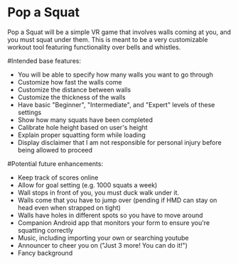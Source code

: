# Pop a Squat
Pop a Squat will be a simple VR game that involves walls coming at you, and you must squat under them. This is meant to be a very customizable workout tool featuring functionality over bells and whistles.

#Intended base features:
  - You will be able to specify how many walls you want to go through
  - Customize how fast the walls come
  - Customize the distance between walls
  - Customize the thickness of the walls
  - Have basic "Beginner", "Intermediate", and "Expert" levels of these settings
  - Show how many squats have been completed
  - Calibrate hole height based on user's height
  - Explain proper squatting form while loading
  - Display disclaimer that I am not responsible for personal injury before being allowed to proceed

#Potential future enhancements:
  - Keep track of scores online
  - Allow for goal setting (e.g. 1000 squats a week)
  - Wall stops in front of you, you must duck walk under it.
  - Walls come that you have to jump over (pending if HMD can stay on head even when strapped on tight)
  - Walls have holes in different spots so you have to move around
  - Companion Android app that monitors your form to ensure you're squatting correctly
  - Music, including importing your own or searching youtube
  - Announcer to cheer you on ("Just 3 more! You can do it!")
  - Fancy background

